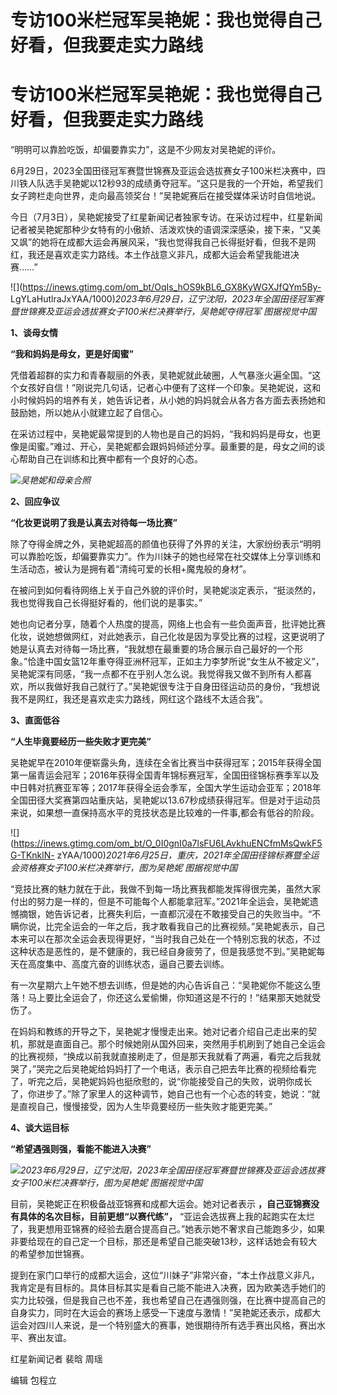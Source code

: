 # 专访100米栏冠军吴艳妮：我也觉得自己好看，但我要走实力路线

# 专访100米栏冠军吴艳妮：我也觉得自己好看，但我要走实力路线

“明明可以靠脸吃饭，却偏要靠实力”，这是不少网友对吴艳妮的评价。

6月29日，2023全国田径冠军赛暨世锦赛及亚运会选拔赛女子100米栏决赛中，四川铁人队选手吴艳妮以12秒93的成绩勇夺冠军。“这只是我的一个开始，希望我们女子跨栏走向世界，走向最高领奖台！”吴艳妮赛后在接受媒体采访时自信地说。

今日（7月3日），吴艳妮接受了红星新闻记者独家专访。在采访过程中，红星新闻记者被吴艳妮那种少女特有的小傲娇、活泼欢快的语调深深感染，接下来，“又美又飒”的她将在成都大运会再展风采，“我也觉得我自己长得挺好看，但我不是网红，我还是喜欢走实力路线。本土作战意义非凡，成都大运会希望我能进决赛……”

![](https://inews.gtimg.com/om_bt/OqIs_hOS9kBL6_GX8KyWGXJfQYm5By-
LgYLaHutlraJxYAA/1000)_2023年6月29日，辽宁沈阳，2023年全国田径冠军赛暨世锦赛及亚运会选拔赛女子100米栏决赛举行，吴艳妮夺得冠军
图据视觉中国_

**1、谈母女情**

**“我和妈妈是母女，更是好闺蜜”**

凭借着超群的实力和青春靓丽的外表，吴艳妮就此破圈，人气暴涨火遍全国。“这个女孩好自信！”刚说完几句话，记者心中便有了这样一个印象。吴艳妮说，这和小时候妈妈的培养有关，她告诉记者，从小她的妈妈就会从各方各方面去表扬她和鼓励她，所以她从小就建立起了自信心。

在采访过程中，吴艳妮最常提到的人物也是自己的妈妈，“我和妈妈是母女，也更像是闺蜜。”难过、开心，吴艳妮都会跟妈妈倾述分享。最重要的是，母女之间的谈心帮助自己在训练和比赛中都有一个良好的心态。

![](https://inews.gtimg.com/om_bt/OUIfx_j05Sbc7I8V321RjYAhHoQfzs8zchbU0vmhGne5EAA/1000)_吴艳妮和母亲合照_

**2、回应争议**

**“化妆更说明了我是认真去对待每一场比赛”**

除了夺得金牌之外，吴艳妮超高的颜值也获得了外界的关注，大家纷纷表示“明明可以靠脸吃饭，却偏要靠实力”。作为川妹子的她也经常在社交媒体上分享训练和生活动态，被认为是拥有着“清纯可爱的长相+魔鬼般的身材”。

在被问到如何看待网络上关于自己外貌的评价时，吴艳妮淡定表示，“挺淡然的，我也觉得我自己长得挺好看的，他们说的是事实。”

她也向记者分享，随着个人热度的提高，网络上也会有一些负面声音，批评她比赛化妆，说她想做网红，对此她表示，自己化妆是因为享受比赛的过程，这更说明了她是认真去对待每一场比赛，“我就想在最重要的场合展示自己最好的一个形象。”恰逢中国女篮12年重夺得亚洲杯冠军，正如主力李梦所说“女生从不被定义”，吴艳妮深有同感，“我一点都不在乎别人怎么说。我觉得我又做不到所有人都喜欢，所以我做好我自己就行了。”吴艳妮很专注于自身田径运动员的身份，“我想说我不是网红，我还是喜欢走实力路线，网红这个路线不太适合我”。

**3、直面低谷**

**“人生毕竟要经历一些失败才更完美”**

吴艳妮早在2010年便崭露头角，连续在全省比赛当中获得冠军；2015年获得全国第一届青运会冠军；2016年获得全国青年锦标赛冠军，全国田径锦标赛季军以及中日韩对抗赛亚军等；2017年获得全运会季军，全国大学生运动会亚军；2018年全国田径大奖赛第四站重庆站，吴艳妮以13.67秒成绩获得冠军。但是对于运动员来说，如果想一直保持高水平的竞技状态是比较难的一件事,都会有低谷的阶段。

![](https://inews.gtimg.com/om_bt/O_0I0gnI0a7lsFU6LAvkhuENCfmMsQwkF5G-TKnklN-
zYAA/1000)_2021年6月25日，重庆，2021年全国田径锦标赛暨全运会资格赛女子100米栏决赛举行，图为吴艳妮 图据视觉中国_

“竞技比赛的魅力就在于此，我做不到每一场比赛我都能发挥得很完美，虽然大家付出的努力是一样的，但是不可能每个人都能拿冠军。”2021年全运会，吴艳妮遗憾摘银，她告诉记者，比赛失利后，一直都沉浸在不敢接受自己的失败当中。“不瞒你说，比完全运会的一年之后，我才敢看我自己的比赛视频。”吴艳妮表示，自己本来可以在那次全运会表现得更好，“当时我自己处在一个特别忘我的状态，不过这种状态是恶性的，是不健康的，我已经自身疲劳了，但是我感觉不到。”吴艳妮每天在高度集中、高度亢奋的训练状态，逼自己要去训练。

有一次星期六上午她不想去训练，但是她的内心告诉自己：“吴艳妮你不能这么堕落！马上要比全运会了，你还这么爱偷懒，你知道这是不行的！”结果那天她就受伤了。

在妈妈和教练的开导之下，吴艳妮才慢慢走出来。她对记者介绍自己走出来的契机，那就是直面自己。那个时候她刚从国外回来，突然用手机刷到了她自己全运会的比赛视频，“换成以前我就直接刷走了，但是那天我就看了两遍，看完之后我就哭了，”哭完之后吴艳妮给妈妈打了一个电话，表示自己把去年比赛的视频给看完了，听完之后，吴艳妮妈妈也挺欣慰的，说“你能接受自己的失败，说明你成长了，你进步了。”除了家里人的这种调节，她自己也有一个心态的转变，她说：“就是直视自己，慢慢接受，因为人生毕竟要经历一些失败才能更完美。”

**4、谈大运目标**

**“希望遇强则强，看能不能进入决赛”**

![](https://inews.gtimg.com/om_bt/Oae6oUHmLxRt1NIzUbKgjgRrUFbFoNRTqZQq8OQDWY6KMAA/1000)_2023年6月29日，辽宁沈阳，2023年全国田径冠军赛暨世锦赛及亚运会选拔赛女子100米栏决赛举行，图为吴艳妮
图据视觉中国_

目前，吴艳妮正在积极备战亚锦赛和成都大运会。她对记者表示 **，自己亚锦赛没有具体的名次目标，目前更想“以赛代练”，**
“亚运会选拔赛上我的起跑实在太烂了，我更想用亚锦赛的经验去磨合提高自己。”她表示她不奢求自己能跑多少，如果非要给现在的自己定一个目标，那还是希望自己能突破13秒，这样话她会有较大的希望参加世锦赛。

提到在家门口举行的成都大运会，这位“川妹子”非常兴奋，“本土作战意义非凡，我肯定是有目标的。具体目标其实是看自己能不能进入决赛，因为欧美选手她们的实力比较强，但是我自己也不差，我也希望自己在遇强则强，在比赛中提高自己的自身实力，同时在大运会的赛场上感受一下速度与激情！”吴艳妮还表示，成都大运会对四川人来说，是一个特别盛大的赛事，她很期待所有选手赛出风格，赛出水平、赛出友谊。

红星新闻记者 裴晗 周瑶

编辑 包程立

